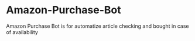 # Amazon-Purchase-Bot
Amazon Purchase Bot is for automatize article checking and bought in case of availability 
